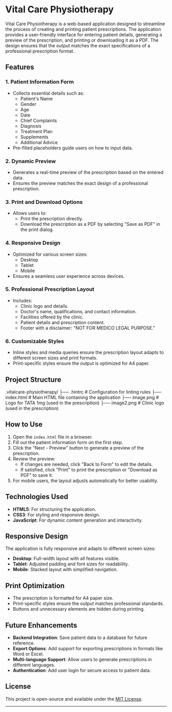 # Vital Care Physiotherapy

Vital Care Physiotherapy is a web-based application designed to streamline the process of creating and printing patient prescriptions. The application provides a user-friendly interface for entering patient details, generating a preview of the prescription, and printing or downloading it as a PDF. The design ensures that the output matches the exact specifications of a professional prescription format.

## Features

### 1. **Patient Information Form**
- Collects essential details such as:
  - Patient's Name
  - Gender
  - Age
  - Date
  - Chief Complaints
  - Diagnosis
  - Treatment Plan
  - Supplements
  - Additional Advice
- Pre-filled placeholders guide users on how to input data.

### 2. **Dynamic Preview**
- Generates a real-time preview of the prescription based on the entered data.
- Ensures the preview matches the exact design of a professional prescription.

### 3. **Print and Download Options**
- Allows users to:
  - Print the prescription directly.
  - Download the prescription as a PDF by selecting "Save as PDF" in the print dialog.

### 4. **Responsive Design**
- Optimized for various screen sizes:
  - Desktop
  - Tablet
  - Mobile
- Ensures a seamless user experience across devices.

### 5. **Professional Prescription Layout**
- Includes:
  - Clinic logo and details.
  - Doctor's name, qualifications, and contact information.
  - Facilities offered by the clinic.
  - Patient details and prescription content.
  - Footer with a disclaimer: "NOT FOR MEDICO LEGAL PURPOSE."

### 6. **Customizable Styles**
- Inline styles and media queries ensure the prescription layout adapts to different screen sizes and print formats.
- Print-specific styles ensure the output is optimized for A4 paper.

## Project Structure
.vitalcare-physiotherapy/ ├── .hintrc # Configuration for linting rules ├── index.html # Main HTML file containing the application ├── image.png # Logo for TATA 1mg (used in the prescription) ├── image2.png # Clinic logo (used in the prescription)


## How to Use

1. Open the `index.html` file in a browser.
2. Fill out the patient information form on the first step.
3. Click the "Next - Preview" button to generate a preview of the prescription.
4. Review the preview:
   - If changes are needed, click "Back to Form" to edit the details.
   - If satisfied, click "Print" to print the prescription or "Download as PDF" to save it.
5. For mobile users, the layout adjusts automatically for better usability.

## Technologies Used

- **HTML5**: For structuring the application.
- **CSS3**: For styling and responsive design.
- **JavaScript**: For dynamic content generation and interactivity.

## Responsive Design

The application is fully responsive and adapts to different screen sizes:
- **Desktop**: Full-width layout with all features visible.
- **Tablet**: Adjusted padding and font sizes for readability.
- **Mobile**: Stacked layout with simplified navigation.

## Print Optimization

- The prescription is formatted for A4 paper size.
- Print-specific styles ensure the output matches professional standards.
- Buttons and unnecessary elements are hidden during printing.

## Future Enhancements

- **Backend Integration**: Save patient data to a database for future reference.
- **Export Options**: Add support for exporting prescriptions in formats like Word or Excel.
- **Multi-language Support**: Allow users to generate prescriptions in different languages.
- **Authentication**: Add user login for secure access to patient data.

## License

This project is open-source and available under the [MIT License](LICENSE).

---
